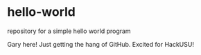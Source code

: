 # hello-world
repository for a simple hello world program

Gary here! Just getting the hang of GitHub. Excited for HackUSU!
